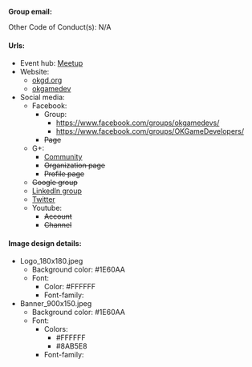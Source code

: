 **Group email:** 

Other Code of Conduct(s): N/A

#### Urls:
  - Event hub: [Meetup](http://www.meetup.com/Oklahoma-Game-Developers/)
  - Website:
    - [okgd.org](http://okgd.org)
    - [okgamedev](http://okgamedev.com/)
  - Social media:
    - Facebook:
      - Group:
        - https://www.facebook.com/groups/okgamedevs/
        - https://www.facebook.com/groups/OKGameDevelopers/
      - ~~Page~~
    - G+:
      - [Community](https://plus.google.com/u/0/communities/100637854287035489565)
      - ~~Organization page~~
      - ~~Profile page~~
    - ~~Google group~~
    - [LinkedIn group](https://www.linkedin.com/groups/1846678/profile)
    - [Twitter](https://twitter.com/OKGameDevs)
    - Youtube:
      - ~~Account~~
      - ~~Channel~~

#### Image design details:
- Logo_180x180.jpeg
  - Background color: #1E60AA
  - Font:
    - Color: #FFFFFF
    - Font-family:
- Banner_900x150.jpeg
  - Background color: #1E60AA
  - Font:
    - Colors:
      - #FFFFFF
      - #8AB5E8
    - Font-family:
